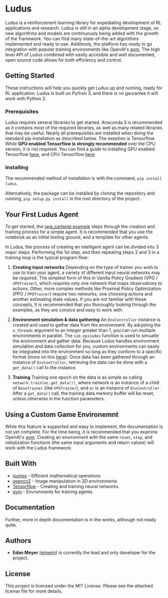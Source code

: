 # Ludus

Ludus is a reinforcement learning library for expediating development of RL applications and research. Ludus is still in an alpha development stage, so new algorithms and models are continuously being added with the growth of the framework. You can find many state-of-the-art algorithms implemented and ready to use. Additionly, the platform has ready to go integration with popular training environments like OpenAI's [gym](https://gym.openai.com/). The high level API of Ludus combined with easily accesible and well documented, open source code allows for both efficiency and control.

## Getting Started

These instructions will help you quickly get Ludus up and running, ready for RL application. Ludus is built on Python 3, and there is no gaurantee it will work with Python 2.

### Prerequisites

Ludus requires several libraries to get started. Anaconda 3 is recommended as it contains most of the required libraries, as well as many related libraries that may be useful. Nearly all prerequisites are installed when doing the standard pip installation as described below. The exeption is Tensorflow. While __GPU enabled Tensorflow is strongly recommended__ over the CPU version, it is not required. You can find a guide to installing GPU enabled Tensorflow [here](https://www.tensorflow.org/install/gpu), and CPU Tensorflow [here](https://www.tensorflow.org/install).

### Installing

The recommended method of installation is with the command, `pip install ludus`.

Alternatively, the package can be installed by cloning the repository and running, `pip setup.py install` in the root directory of the project.

## Your First Ludus Agent

To get started, the [vpg_cartpole example](https://github.com/ejmejm/ludus/blob/master/examples/vpg_cartpole.ipynb) steps through the creation and training process for a simple agent. It is recommended that you use the notebook as an initial testing ground, and a template for other agents.

In Ludus, the process of creating an intelligent agent can be divided into 3 major steps. Performing the 1st step, and then repeating steps 2 and 3 in a training loop is the typical program flow:
1. __Creating input networks__
Depending on the type of trainer you wish to use to train your agent, a variety of different input neural networks may be required. The simplest form of this in Vanilla Policy Gradient (VPG / `VPGTrainer`), which requires only one network that maps observations to actions. Other, more complex methods like Proximal Policy Optimization (PPO / `PPOTrainer`) require two networks, one choosing actions and another estimating state values. If you are not familiar with these concepts, It is recommended that you thoroughly looking through the examples, as they are consice and easy to work with.

2. __Environment simulation & data gathering__
An `EnvController` instance is created and used to gather data from the environment. By adujsting the `n_threads` argument to an integer greater than 1, you can run multiple environments in parallel. The `sim_episodes` function is used to simualte the environment and gather data. Because Ludus handles environment simulation and data collection for you, custom environments can easily be integrated into the environment so long as they conform to a specific format (more on this [here](#using-a-custom-game-environment)). Once data has been gathered through an instance of `EnvController`, retrieving the data can be done with a `get_data()` call to the instance.

3. __Training__
 Training one epoch on the data is as simple as calling `network.train(ec.get_data())`, where network is an instance of a child of `BaseTrainer` (like `VPGTrainer`), and `ec` is an instance of `EnvController`. After a `get_data()` call, the training data memory buffer will be reset, unless otherwise in the function parameters.

## Using a Custom Game Environemnt

While this feature is supported and easy to implement, the documentation is not yet complete. For the time being, it is recommended that you examine OpenAI's [gym](https://gym.openai.com/). Creating an environment with the same `reset`, `step`, and initialization functions (the same input arguments and return values) will work with the Ludus framework.

## Built With

- [numpy](https://github.com/numpy/numpy) - Efficient mathematical operations
- [opencv2](https://github.com/opencv/opencv) - Image manipulation in 2D environments
- [Tensorflow](https://github.com/tensorflow/tensorflow) - Creating and training neural networks
- [gym](https://gym.openai.com/) - Envronments for training agents

## Documentation

Further, more in depth documentation is in the works, although not ready quite.

## Authors
- __Edan Meyer__ ([ejmejm](https://github.com/ejmejm)) is currently the lead and only developer for the project.

## License

This project is licensed under the MIT License. Please see the attached license file for more details.

